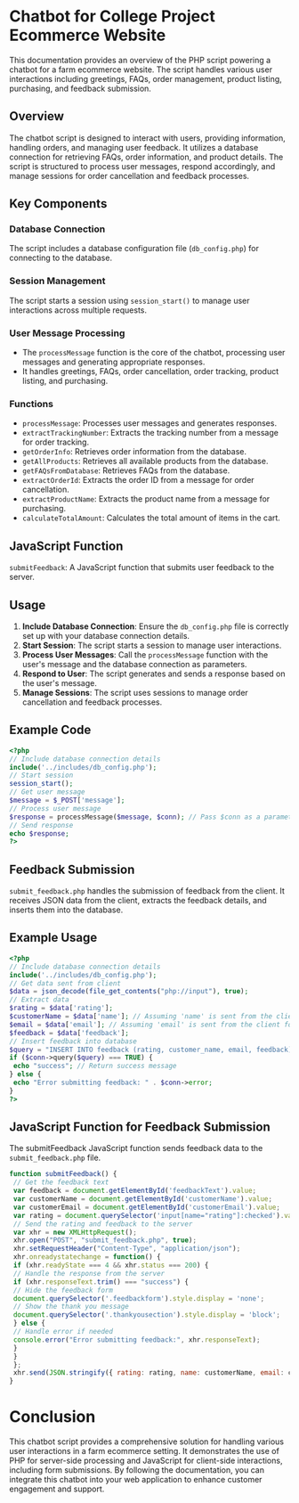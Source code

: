 # Chatbot for College Project Ecommerce Website

This documentation provides an overview of the PHP script powering a chatbot for a farm ecommerce website. The script handles various user interactions including greetings, FAQs, order management, product listing, purchasing, and feedback submission.

## Overview

The chatbot script is designed to interact with users, providing information, handling orders, and managing user feedback. It utilizes a database connection for retrieving FAQs, order information, and product details. The script is structured to process user messages, respond accordingly, and manage sessions for order cancellation and feedback processes.

## Key Components

### Database Connection

The script includes a database configuration file (`db_config.php`) for connecting to the database.

### Session Management

The script starts a session using `session_start()` to manage user interactions across multiple requests.

### User Message Processing

- The `processMessage` function is the core of the chatbot, processing user messages and generating appropriate responses.
- It handles greetings, FAQs, order cancellation, order tracking, product listing, and purchasing.

### Functions

- `processMessage`: Processes user messages and generates responses.
- `extractTrackingNumber`: Extracts the tracking number from a message for order tracking.
- `getOrderInfo`: Retrieves order information from the database.
- `getAllProducts`: Retrieves all available products from the database.
- `getFAQsFromDatabase`: Retrieves FAQs from the database.
- `extractOrderId`: Extracts the order ID from a message for order cancellation.
- `extractProductName`: Extracts the product name from a message for purchasing.
- `calculateTotalAmount`: Calculates the total amount of items in the cart.

## JavaScript Function

`submitFeedback`: A JavaScript function that submits user feedback to the server.

## Usage

1. **Include Database Connection**: Ensure the `db_config.php` file is correctly set up with your database connection details.
2. **Start Session**: The script starts a session to manage user interactions.
3. **Process User Messages**: Call the `processMessage` function with the user's message and the database connection as parameters.
4. **Respond to User**: The script generates and sends a response based on the user's message.
5. **Manage Sessions**: The script uses sessions to manage order cancellation and feedback processes.

## Example Code

```php
<?php
// Include database connection details
include('../includes/db_config.php');
// Start session
session_start();
// Get user message
$message = $_POST['message'];
// Process user message
$response = processMessage($message, $conn); // Pass $conn as a parameter
// Send response
echo $response;
?>
```
## Feedback Submission
`submit_feedback.php` handles the submission of feedback from the client. It receives JSON data from the client, extracts the feedback details, and inserts them into the database.

## Example Usage
```php
<?php
// Include database connection details
include('../includes/db_config.php');
// Get data sent from client
$data = json_decode(file_get_contents("php://input"), true);
// Extract data
$rating = $data['rating'];
$customerName = $data['name']; // Assuming 'name' is sent from the client for customer's name
$email = $data['email']; // Assuming 'email' is sent from the client for customer's email
$feedback = $data['feedback'];
// Insert feedback into database
$query = "INSERT INTO feedback (rating, customer_name, email, feedback) VALUES ('$rating', '$customerName', '$email', '$feedback')";
if ($conn->query($query) === TRUE) {
 echo "success"; // Return success message
} else {
 echo "Error submitting feedback: " . $conn->error;
}
?>

```

## JavaScript Function for Feedback Submission
The submitFeedback JavaScript function sends feedback data to the `submit_feedback.php` file.

```js
function submitFeedback() {
 // Get the feedback text
 var feedback = document.getElementById('feedbackText').value;
 var customerName = document.getElementById('customerName').value;
 var customerEmail = document.getElementById('customerEmail').value;
 var rating = document.querySelector('input[name="rating"]:checked').value;
 // Send the rating and feedback to the server
 var xhr = new XMLHttpRequest();
 xhr.open("POST", "submit_feedback.php", true);
 xhr.setRequestHeader("Content-Type", "application/json");
 xhr.onreadystatechange = function() {
 if (xhr.readyState === 4 && xhr.status === 200) {
 // Handle the response from the server
 if (xhr.responseText.trim() === "success") {
 // Hide the feedback form
 document.querySelector('.feedbackform').style.display = 'none';
 // Show the thank you message
 document.querySelector('.thankyousection').style.display = 'block';
 } else {
 // Handle error if needed
 console.error("Error submitting feedback:", xhr.responseText);
 }
 }
 };
 xhr.send(JSON.stringify({ rating: rating, name: customerName, email: customerEmail, feedback: feedback }));
}

```

# Conclusion
This chatbot script provides a comprehensive solution for handling various user interactions in a farm ecommerce setting. It demonstrates the use of PHP for server-side processing and JavaScript for client-side interactions, including form submissions. By following the documentation, you can integrate this chatbot into your web application to enhance customer engagement and support.
